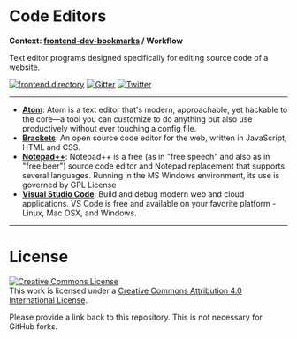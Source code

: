 # Code Editors

**Context: [frontend-dev-bookmarks](../README.md) / Workflow**

Text editor programs designed specifically for editing source code of a website.

[![frontend.directory](https://img.shields.io/badge/frontend-directory-blue.svg?style=flat-square)](http://frontend.directory/)
[![Gitter](https://img.shields.io/gitter/room/dypsilon/frontend-dev-bookmarks.svg?style=flat-square&maxAge=2592000)](https://gitter.im/dypsilon/frontend-dev-bookmarks)
[![Twitter](https://img.shields.io/badge/follow-twitter-55acee.svg?style=flat-square)](https://twitter.com/FrontendDir)

---

- **[Atom](https://atom.io/)**: Atom is a text editor that's modern, approachable, yet hackable to the core—a tool you can customize to do anything but also use productively without ever touching a config file.
- **[Brackets](http://brackets.io/)**: An open source code editor for the web, written in JavaScript, HTML and CSS.
- **[Notepad++](https://notepad-plus-plus.org/)**: Notepad++ is a free (as in "free speech" and also as in "free beer") source code editor and Notepad replacement that supports several languages. Running in the MS Windows environment, its use is governed by GPL License
- **[Visual Studio Code](https://code.visualstudio.com/)**: Build and debug modern web and cloud applications. VS Code is free and available on your favorite platform - Linux, Mac OSX, and Windows.

---

# License

<a rel="license" href="http://creativecommons.org/licenses/by/4.0/"><img alt="Creative Commons License" style="border-width:0" src="https://i.creativecommons.org/l/by/4.0/88x31.png" /></a><br />This work is licensed under a <a rel="license" href="http://creativecommons.org/licenses/by/4.0/">Creative Commons Attribution 4.0 International License</a>.

Please provide a link back to this repository. This is not necessary for GitHub forks.
